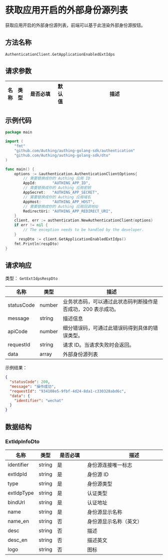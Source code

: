 # 获取应用开启的外部身份源列表

<!--
  警告⚠️：
  不要直接修改该文档，
  https://github.com/Authing/authing-docs-factory
  使用该项目进行生成
-->

<LastUpdated />

获取应用开启的外部身份源列表，前端可以基于此渲染外部身份源按钮。

## 方法名称

`AuthenticationClient.GetApplicationEnabledExtIdps`

## 请求参数

| 名称 | 类型 | <div style="width:80px">是否必填</div> | 默认值 | <div style="width:300px">描述</div> | <div style="width:200px"></div>示例值</div> |
| ---- | ---- | ---- | ---- | ---- | ---- |




## 示例代码

```go
package main

import (
	"fmt"
	"github.com/Authing/authing-golang-sdk/authentication"
	"github.com/Authing/authing-golang-sdk/dto"
)

func main() {
	options := &authentication.AuthenticationClientOptions{
        // 需要替换成你的 Authing 应用 ID
		AppId:       "AUTHING_APP_ID",
        // 需要替换成你的 Authing 应用密钥
		AppSecret:   "AUTHING_APP_SECRET",
        // 需要替换成你的 Authing 应用域名
		AppHost:     "AUTHING_APP_HOST",
        // 需要替换成你的 Authing 应用回调地址
		RedirectUri: "AUTHING_APP_REDIRECT_URI",
	}
	client, err := authentication.NewAuthenticationClient(options)
	if err != nil {
		// The exception needs to be handled by the developer.
	}
	  respDto := client.GetApplicationEnabledExtIdps()
	fmt.Println(respDto)
}

```




## 请求响应

类型： `GetExtIdpsRespDto`

| 名称 | 类型 | 描述 |
| ---- | ---- | ---- |
| statusCode | number | 业务状态码，可以通过此状态码判断操作是否成功，200 表示成功。 |
| message | string | 描述信息 |
| apiCode | number | 细分错误码，可通过此错误码得到具体的错误类型。 |
| requestId | string | 请求 ID。当请求失败时会返回。 |
| data | array | 外部身份源列表 |



示例结果：

```json
{
  "statusCode": 200,
  "message": "操作成功",
  "requestId": "934108e5-9fbf-4d24-8da1-c330328abd6c",
  "data": {
    "identifier": "wechat"
  }
}
```

## 数据结构


### <a id="ExtIdpInfoDto"></a> ExtIdpInfoDto

| 名称 | 类型 | <div style="width:80px">是否必填</div> | <div style="width:300px">描述</div> | <div style="width:200px">示例值</div> |
| ---- |  ---- | ---- | ---- | ---- |
| identifier | string | 是 | 身份源连接唯一标志   |  `wechat` |
| extIdpId | string | 是 | 身份源 ID   |  |
| type | string | 是 | 身份源类型   | oidc |
| extIdpType | string | 是 | 认证类型   | social |
| bindUrl | string | 是 | 认证地址   |  |
| name | string | 是 | 身份源显示名称   |  |
| name_en | string | 否 | 身份源显示名称（英文）   |  |
| desc | string | 否 | 描述   |  |
| desc_en | string | 否 | 描述英文   |  |
| logo | string | 否 | 图标   |  |


